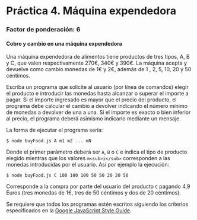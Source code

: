 # Práctica 4. Máquina expendedora
### Factor de ponderación: 6

#### Cobro y cambio en una máquina expendedora

Una máquina expendedora de alimentos tiene productos de tres tipos, A, B y C, que valen respectivamente 270€, 340€ y 390€. 
La máquina acepta y devuelve como cambio monedas de 1€ y 2€, además de 1 , 2, 5, 10, 20 y 50 céntimos.

Escriba un programa que solicite al usuario (por línea de comandos) elegir el producto e introducir las monedas hasta alcanzar 
o superar el importe a pagar. 
Si el importe ingresado es mayor que el precio del producto, el programa debe calcular el cambio a devolver
indicando el número mínimo de monedas a devolver de una a una.
Si el importe es exacto o bien inferior al precio, el programa deberá asimismo indicarlo mediante un mensaje.

La forma de ejecutar el programa sería:

`$ node buyFood.js A m1 m2 ... mN`

Donde el primer parámetro deberá ser `A`, `B` o `C` e indica el tipo de producto elegido
mientras que los valores `m<sub>i</sub>` corresponden a las monedas introducidas por el usuario.
Así por ejemplo la ejecución:

`$ node buyFood.js C 100 100 100 50 50 20 20 50`

Corresponde a la compra por parte del usuario del producto `C` pagando 4,9 Euros (tres monedas de 1€, tres
de 50 céntimos y dos de 20 céntimos).


Se requiere que todos los programas estén escritos siguiendo los criterios especificados en la [Google JavaScript Style Guide][2].

[1]: https://proofwiki.org/wiki/Sum_of_Sequence_of_Odd_Index_Fibonacci_Numbers "Sum of Sequence of Odd Index Fibonacci Numbers"

[2]: https://google.github.io/styleguide/jsguide.html "Google JavaScript Style Guide"
